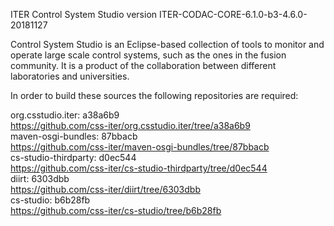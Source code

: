 ITER Control System Studio version ITER-CODAC-CORE-6.1.0-b3-4.6.0-20181127

Control System Studio is an Eclipse-based collection of tools
to monitor and operate large scale control systems, such as the
ones in the fusion community. It is a product of the collaboration
between different laboratories and universities.

In order to build these sources the following repositories are required:

org.csstudio.iter: a38a6b9  
<https://github.com/css-iter/org.csstudio.iter/tree/a38a6b9>  
maven-osgi-bundles: 87bbacb  
<https://github.com/css-iter/maven-osgi-bundles/tree/87bbacb>  
cs-studio-thirdparty: d0ec544  
<https://github.com/css-iter/cs-studio-thirdparty/tree/d0ec544>  
diirt: 6303dbb  
<https://github.com/css-iter/diirt/tree/6303dbb>  
cs-studio: b6b28fb  
<https://github.com/css-iter/cs-studio/tree/b6b28fb>  
